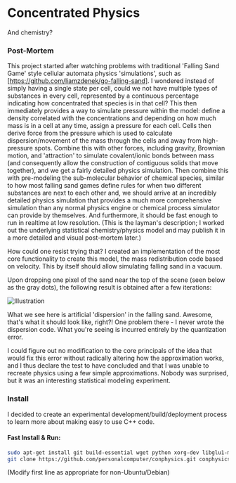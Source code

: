 Concentrated Physics
====================

And chemistry?

### Post-Mortem
This project started after watching problems with traditional 'Falling Sand Game' style cellular automata physics 'simulations', such as [https://github.com/liamzdenek/go-falling-sand]. I wondered instead of simply having a single state per cell, could we not have multiple types of substances in every cell, represented by a continuous percentage indicating how concentrated that species is in that cell? This then immediately provides a way to simulate pressure within the model: define a density correlated with the concentrations and depending on how much mass is in a cell at any time, assign a pressure for each cell. Cells then derive force from the pressure which is used to calculate dispersion/movement of the mass through the cells and away from high-pressure spots. Combine this with other forces, including gravity, Brownian motion, and 'attraction' to simulate covalent/ionic bonds between mass (and consequently allow the construction of contiguous solids that move together), and we get a fairly detailed physics simulation. Then combine this with pre-modeling the sub-molecular behavior of chemical species, similar to how most falling sand games define rules for when two different substances are next to each other and, we should arrive at an incredibly detailed physics simulation that provides a much more comprehensive simulation than any normal physics engine or chemical process simulator can provide by themselves. And furthermore, it should be fast enough to run in realtime at low resolution. (This is the layman's description; I worked out the underlying statistical chemistry/physics model and may publish it in a more detailed and visual post-mortem later.)

How could one resist trying that? I created an implementation of the most core functionality to create this model, the mass redistribution code based on velocity. This by itself should allow simulating falling sand in a vacuum.

Upon dropping one pixel of the sand near the top of the scene (seen below as the gray dots), the following result is obtained after a few iterations:

![Illustration](http://i.imgur.com/40UUuoh.png "Illustration")

What we see here is artificial 'dispersion' in the falling sand. Awesome, that's what it should look like, right?! One problem there - I never wrote the dispersion code. What you're seeing is incurred entirely by the quantization error.

I could figure out no modification to the core principals of the idea that would fix this error without radically altering how the approximation works, and I thus declare the test to have concluded and that I was unable to recreate physics using a few simple approximations. Nobody was surprised, but it was an interesting statistical modeling experiment.

### Install
I decided to create an experimental development/build/deployment process to learn more about making easy to use C++ code.

#### Fast Install & Run:
```bash
sudo apt-get install git build-essential wget python xorg-dev libglu1-mesa-dev libarmadillo-dev &&
git clone https://github.com/personalcomputer/conphysics.git conphysics && cd conphysics/project && ./get-extra-deps-crossplatform.sh && ./compile.sh && cd .. && ./conphysics
```

(Modify first line as appropriate for non-Ubuntu/Debian)
